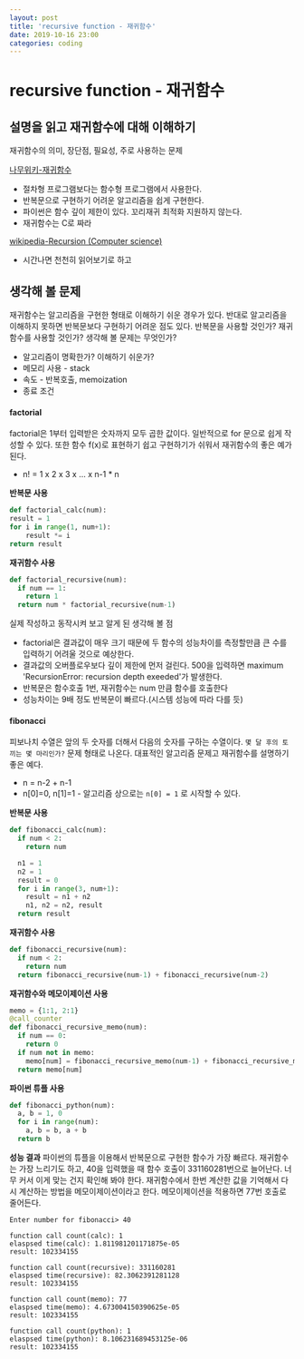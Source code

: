 ```yaml
---
layout: post
title: 'recursive function - 재귀함수'
date: 2019-10-16 23:00
categories: coding
---
```


# recursive function - 재귀함수

## 설명을 읽고 재귀함수에 대해 이해하기
재귀함수의 의미, 장단점, 필요성, 주로 사용하는 문제

[나무위키-재귀함수](https://namu.wiki/w/%EC%9E%AC%EA%B7%80%ED%95%A8%EC%88%98)
* 절차형 프로그램보다는 함수형 프로그램에서 사용한다.
* 반복문으로 구현하기 어려운 알고리즘을 쉽게 구현한다.
* 파이썬은 함수 깊이 제한이 있다. 꼬리재귀 최적화 지원하지 않는다.
* 재귀함수는 C로 짜라

[wikipedia-Recursion (Computer science)](https://en.wikipedia.org/wiki/Recursion_(computer_science))
* 시간나면 천천히 읽어보기로 하고

## 생각해 볼 문제
재귀함수는 알고리즘을 구현한 형태로 이해하기 쉬운 경우가 있다. 반대로 알고리즘을 이해하지 못하면 반복문보다 구현하기 어려운 점도 있다. 반복문을 사용할 것인가? 재귀함수를 사용할 것인가? 생각해 볼 문제는 무엇인가?
* 알고리즘이 명확한가? 이해하기 쉬운가?
* 메모리 사용 - stack
* 속도 - 반복호출, memoization
* 종료 조건

#### factorial
factorial은 1부터 입력받은 숫자까지 모두 곱한 값이다. 일반적으로 for 문으로 쉽게 작성할 수 있다.
또한 함수 f(x)로 표현하기 쉽고 구현하기가 쉬워서 재귀함수의 좋은 예가 된다.
* n! = 1 x 2 x 3 x ... x n-1 * n

**반복문 사용**
```python
def factorial_calc(num):
result = 1
for i in range(1, num+1):
    result *= i
return result
```

**재귀함수 사용**
```python
def factorial_recursive(num):
  if num == 1:
    return 1
  return num * factorial_recursive(num-1)
```

실제 작성하고 동작시켜 보고 알게 된 생각해 볼 점
* factorial은 결과값이 매우 크기 때문에 두 함수의 성능차이를 측정할만큼 큰 수를 입력하기 어려울 것으로 예상한다.
* 결과값의 오버플로우보다 깊이 제한에 먼저 걸린다. 500을 입력하면 maximum 'RecursionError: recursion depth exeeded'가 발생한다.
* 반복문은 함수호출 1번, 재귀함수는 num 만큼 함수를 호출한다
* 성능차이는 9배 정도 반복문이 빠르다.(시스템 성능에 따라 다를 듯)

#### fibonacci
피보나치 수열은 앞의 두 숫자를 더해서 다음의 숫자를 구하는 수열이다.
```몇 달 후의 토끼는 몇 마리인가?``` 문제 형태로 나온다. 대표적인 알고리즘 문제고 재귀함수를 설명하기 좋은 예다.
* n = n-2 + n-1
* n[0]=0, n[1]=1 - 알고리즘 상으로는 ```n[0] = 1``` 로 시작할 수 있다.

**반복문 사용**

```python
def fibonacci_calc(num):
  if num < 2:
    return num

  n1 = 1
  n2 = 1
  result = 0
  for i in range(3, num+1):
    result = n1 + n2
    n1, n2 = n2, result
  return result
```

**재귀함수 사용**

```python
def fibonacci_recursive(num):
  if num < 2:
    return num
  return fibonacci_recursive(num-1) + fibonacci_recursive(num-2)
```


**재귀함수와 메모이제이션 사용**

```python
memo = {1:1, 2:1}
@call_counter
def fibonacci_recursive_memo(num):
  if num == 0:
    return 0
  if num not in memo:
    memo[num] = fibonacci_recursive_memo(num-1) + fibonacci_recursive_memo(num-2)
  return memo[num]
```


**파이썬 튜플 사용**

```python
def fibonacci_python(num):
  a, b = 1, 0
  for i in range(num):
    a, b = b, a + b
  return b
```

**성능 결과**
파이썬의 튜플을 이용해서 반복문으로 구현한 함수가 가장 빠르다.
재귀함수는 가장 느리기도 하고, 40을 입력했을 때 함수 호출이 331160281번으로 늘어난다. 너무 커서 이게 맞는 건지 확인해 봐야 한다.
재귀함수에서 한번 계산한 값을 기억해서 다시 계산하는 방법을 메모이제이션이라고 한다. 메모이제이션을 적용하면 77번 호출로 줄어든다.

```
Enter number for fibonacci> 40

function call count(calc): 1
elaspsed time(calc): 1.811981201171875e-05
result: 102334155

function call count(recursive): 331160281
elaspsed time(recursive): 82.3062391281128
result: 102334155

function call count(memo): 77
elaspsed time(memo): 4.673004150390625e-05
result: 102334155

function call count(python): 1
elaspsed time(python): 8.106231689453125e-06
result: 102334155
```
